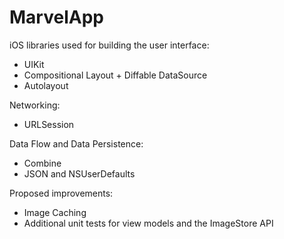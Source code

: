
# MarvelApp
 
iOS libraries used for building the user interface:
- UIKit
- Compositional Layout + Diffable DataSource
- Autolayout 

Networking:
- URLSession

Data Flow and Data Persistence:
- Combine
- JSON and NSUserDefaults

Proposed improvements:
- Image Caching
- Additional unit tests for view models and the ImageStore API 

